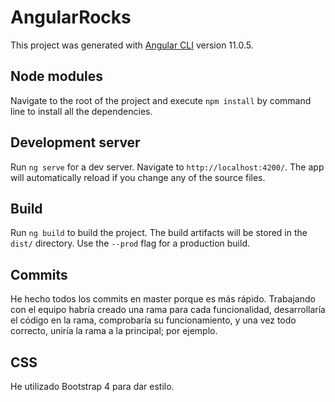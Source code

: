 # AngularRocks

This project was generated with [Angular CLI](https://github.com/angular/angular-cli) version 11.0.5.

## Node modules

Navigate to the root of the project and execute `npm install` by command line to install all the dependencies.

## Development server

Run `ng serve` for a dev server. Navigate to `http://localhost:4200/`. The app will automatically reload if you change any of the source files.

## Build

Run `ng build` to build the project. The build artifacts will be stored in the `dist/` directory. Use the `--prod` flag for a production build.

## Commits

He hecho todos los commits en master porque es más rápido. Trabajando con el equipo habría creado una rama para cada funcionalidad, desarrollaría el código en la rama, comprobaría su funcionamiento, y una vez todo correcto, uniría la rama a la principal; por ejemplo.

## CSS

He utilizado Bootstrap 4 para dar estilo.